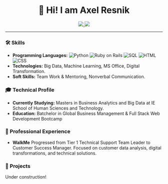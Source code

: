 <h1 align="center">👋 Hi! I am Axel Resnik</h1>
<p align="center">
  <a href="https://www.linkedin.com/in/axelresnik/">
    <img src="https://img.shields.io/badge/LinkedIn-0077B5?style=for-the-badge&logo=linkedin&logoColor=white">
  </a>
  <a href="https://github.com/AxelResnik">
    <img src="https://img.shields.io/badge/GitHub-100000?style=for-the-badge&logo=github&logoColor=white">
  </a>
</p>

---

### 🛠️ Skills
- **Programming Languages:** 
   ![Python](https://img.shields.io/badge/Python-3776AB?style=for-the-badge&logo=python&logoColor=white)
   ![Ruby on Rails](https://img.shields.io/badge/Ruby_on_Rails-CC0000?style=for-the-badge&logo=ruby-on-rails&logoColor=white)
   ![SQL](https://img.shields.io/badge/SQL-4479A1?style=for-the-badge&logo=MySQL&logoColor=white)
   ![HTML](https://img.shields.io/badge/HTML-E34F26?style=for-the-badge&logo=html5&logoColor=white)
   ![CSS](https://img.shields.io/badge/CSS-1572B6?style=for-the-badge&logo=css3&logoColor=white)
- **Technologies:** Big Data, Machine Learning, MS Office, Digital Transformation.
- **Soft Skills:** Team Work & Mentoring, Nonverbal Communication.

### 🎓 Technical Profile
- **Currently Studying:** Masters in Business Analytics and Big Data at IE School of Human Sciences and Technology.
- **Education:** Batchelor in Global Business Management & Full Stack Web Development Bootcamp

### 💼 Professional Experience
- **WalkMe** Progressed from Tier 1 Technical Support Team Leader to Customer Success Manager. Focused on customer data analysis, digital transformations, and technical solutions.

### 🚧 Projects
Under construction!

